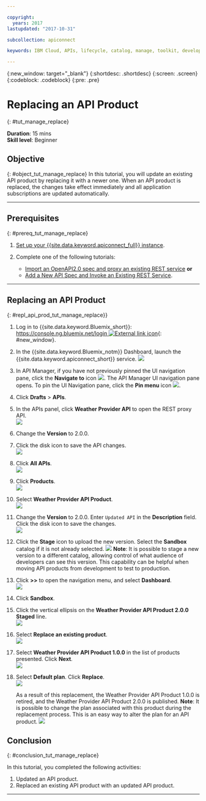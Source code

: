 ```yaml
---

copyright:
  years: 2017
lastupdated: "2017-10-31"

subcollection: apiconnect

keywords: IBM Cloud, APIs, lifecycle, catalog, manage, toolkit, develop, dev portal, tutorial

---
```



{:new_window: target="_blank"}
{:shortdesc: .shortdesc}
{:screen: .screen}
{:codeblock: .codeblock}
{:pre: .pre}

# Replacing an API Product
{: #tut_manage_replace}

**Duration**: 15 mins  
**Skill level**: Beginner  

## Objective
{: #object_tut_manage_replace}
In this tutorial, you will update an existing API product by replacing it with a newer one. When an API product is replaced, the changes take effect immediately and all application subscriptions are updated automatically.  

---
## Prerequisites
{: #prereq_tut_manage_replace}

1. [Set up your {{site.data.keyword.apiconnect_full}} instance](/docs/services/apiconnect/tutorials?topic=tut_prereq_set_up_apic_instance).

2. Complete one of the following tutorials:
 
    - [Import an OpenAPI2.0 spec and proxy an existing REST service](/docs/services/apiconnect/tutorials?topic=tut_rest_landing)
       **or**  
    - [Add a New API Spec and Invoke an Existing REST Service](/docs/services/apiconnect/tutorials?topic=tut_rest_landing).

---

## Replacing an API Product
{: #repl_api_prod_tut_manage_replace}}

1. Log in to {{site.data.keyword.Bluemix_short}}: [https://console.ng.bluemix.net/login ![External link icon](../../icons/launch-glyph.svg "External link icon")](https://console.ng.bluemix.net/login){: #new_window}.

2. In the {{site.data.keyword.Bluemix_notm}} Dashboard, launch the {{site.data.keyword.apiconnect_short}} service.
![](images/Bluemix.png)

3. In API Manager, if you have not previously pinned the UI navigation pane, click the **Navigate to** icon ![](images/navigate-to.png). The API Manager UI navigation pane opens. To pin the UI Navigation pane, click the **Pin menu** icon ![](images/pinned.png).

4. Click **Drafts** > **APIs**.

5. In the APIs panel, click **Weather Provider API** to open the REST proxy API.  
![](images/rep-api-list.png)

6. Change the **Version** to 2.0.0.  

7. Click the disk icon to save the API changes.  
![](images/rep-change-version.png)

8. Click **All APIs**.  
![](images/rep-all-apis.png)

9. Click **Products**.  
![](images/rep-api-list-2.png)

10.	Select **Weather Provider API Product**.  
![](images/rep-draft-prod-list.png)

11.	Change the **Version** to 2.0.0. Enter `Updated API` in the **Description** field. Click the disk icon to save the changes.  
![](images/rep-update-prod.png)

12.	Click the **Stage** icon to upload the new version. Select the **Sandbox** catalog if it is not already selected.
![](images/rep-stage-prod-2.png)
    **Note**: It is possible to stage a new version to a different catalog, allowing control of what audience of developers can see this version. This capability can be helpful when moving API products from development to test to production.

13.	Click **>>** to open the navigation menu, and select **Dashboard**.  
![](images/rep-dashboard.png)

14.	Click **Sandbox**.  

15.	Click the vertical ellipsis on the **Weather Provider API Product 2.0.0 Staged** line.  
![](images/rep-dash-prod-list-2.png)

16.	Select **Replace an existing product**.  
![](images/rep-replace-prod.png)

17.	Select **Weather Provider API Product 1.0.0** in the list of products presented. Click **Next**.  
![](images/rep-replace-dialog.png)

18.	Select **Default plan**. Click **Replace**.  
![](images/rep-replace-dialog-2.png)

    As a result of this replacement, the Weather Provider API Product 1.0.0 is retired, and the Weather Provider API Product 2.0.0  is published. **Note**: It is possible to change the plan associated with this product during the replacement process. This is an easy way to alter the plan for an API product.
 ![](images/rep-prod-retired.png) 
 

## Conclusion
{: #conclusion_tut_manage_replace}

In this tutorial, you completed the following activities:
1. Updated an API product.
2. Replaced an existing API product with an updated API product.

---








